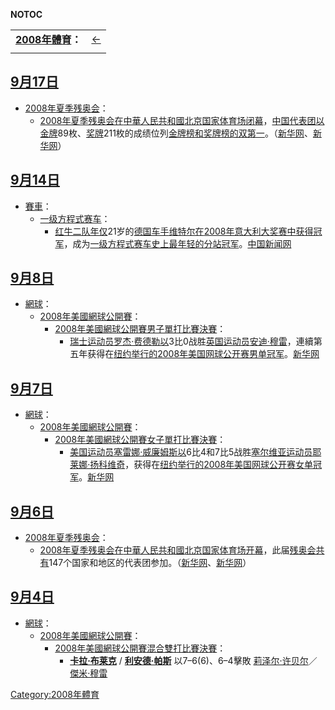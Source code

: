 <noinclude>__NOTOC__

|                                               |                                                                                                                                                                                                                                                                                                                                                                                                                                                                                                                                                 |
| --------------------------------------------- | :---------------------------------------------------------------------------------------------------------------------------------------------------------------------------------------------------------------------------------------------------------------------------------------------------------------------------------------------------------------------------------------------------------------------------------------------------------------------------------------------------------------------------------------------: |
| **[2008年體育](../Page/2008年體育.md "wikilink")：** | [←](../Page/2007年12月體育.md "wikilink") | [1月](../Page/2008年1月體育.md "wikilink") | [2月](../Page/2008年2月體育.md "wikilink") | [3月](../Page/2008年3月體育.md "wikilink") | [4月](../Page/2008年4月體育.md "wikilink") | [5月](../Page/2008年5月體育.md "wikilink") | [6月](../Page/2008年6月體育.md "wikilink") | [7月](../Page/2008年7月體育.md "wikilink") | [8月](../Page/2008年8月體育.md "wikilink") | 9月 | [10月](../Page/2008年10月體育.md "wikilink") | [11月](../Page/2008年11月體育.md "wikilink") | [12月](../Page/2008年12月體育.md "wikilink") | [→](../Page/2009年1月體育.md "wikilink") |
|                                               |                                                                                                                                                                                                                                                                                                                                                                                                                                                                                                                                                 |

</noinclude>

## [9月17日](../Page/9月17日.md "wikilink")

  - [2008年夏季残奥会](../Page/2008年夏季残奥会.md "wikilink")：
      - [2008年夏季残奥会在](../Page/2008年夏季残奥会.md "wikilink")[中華人民共和國](../Page/中華人民共和國.md "wikilink")[北京](../Page/北京.md "wikilink")[国家体育场闭幕](../Page/国家体育场.md "wikilink")，[中国代表团以](../Page/2008年夏季残奥会中国代表团.md "wikilink")[金牌](../Page/金牌.md "wikilink")89枚、[奖牌](../Page/奖牌.md "wikilink")211枚的成绩位列[金牌榜和奖牌榜的双第一](../Page/2008年夏季殘奧會獎牌榜.md "wikilink")。（[新华网](http://news.xinhuanet.com/olympics/2008-09/17/content_10056184.htm)、[新华网](http://news.xinhuanet.com/olympics/2008-09/17/content_10054684.htm)）

## [9月14日](../Page/9月14日.md "wikilink")

  - [賽車](../Page/賽車.md "wikilink")：
      - [一级方程式赛车](../Page/一级方程式赛车.md "wikilink")：
          - [红牛二队年仅](../Page/红牛二队.md "wikilink")21岁的[德国车手](../Page/德国.md "wikilink")[维特尔在](../Page/賽巴斯蒂安·維泰爾.md "wikilink")[2008年意大利大奖赛中获得冠军](../Page/2008年意大利大奖赛.md "wikilink")，成为[一级方程式赛车史上最年轻的分站冠军](../Page/一级方程式赛车.md "wikilink")。[中国新闻网](http://www.chinanews.com.cn/ty/qtfa/news/2008/09-15/1382057.shtml)

## [9月8日](../Page/9月8日.md "wikilink")

  - [網球](../Page/網球.md "wikilink")：
      - [2008年美國網球公開賽](../Page/2008年美國網球公開賽.md "wikilink")：
          - [2008年美國網球公開賽男子單打比賽決賽](../Page/2008年美國網球公開賽男子單打比賽.md "wikilink")：
              - [瑞士运动员](../Page/瑞士.md "wikilink")[罗杰·费德勒以](../Page/罗杰·费德勒.md "wikilink")3比0战胜[英国运动员](../Page/英国.md "wikilink")[安迪·穆雷](../Page/安迪·穆雷.md "wikilink")，連續第五年获得在[纽约举行的](../Page/纽约.md "wikilink")[2008年美国网球公开赛男单](../Page/2008年美国网球公开赛.md "wikilink")[冠军](../Page/冠军.md "wikilink")。[新华网](http://news.xinhuanet.com/sports/2008-09/09/content_9867441.htm)

## [9月7日](../Page/9月7日.md "wikilink")

  - [網球](../Page/網球.md "wikilink")：
      - [2008年美國網球公開賽](../Page/2008年美國網球公開賽.md "wikilink")：
          - [2008年美國網球公開賽女子單打比賽決賽](../Page/2008年美國網球公開賽女子單打比賽.md "wikilink")：
              - [美国运动员](../Page/美国.md "wikilink")[塞雷娜·威廉姆斯以](../Page/塞雷娜·威廉姆斯.md "wikilink")6比4和7比5战胜[塞尔维亚运动员](../Page/塞尔维亚.md "wikilink")[耶莱娜·扬科维奇](../Page/耶莱娜·扬科维奇.md "wikilink")，获得在[纽约举行的](../Page/纽约.md "wikilink")[2008年美国网球公开赛女单冠军](../Page/2008年美国网球公开赛.md "wikilink")。[新华网](http://news.xinhuanet.com/sports/2008-09/08/content_9849304.htm)

## [9月6日](../Page/9月6日.md "wikilink")

  - [2008年夏季残奥会](../Page/2008年夏季残奥会.md "wikilink")：
      - [2008年夏季残奥会在](../Page/2008年夏季残奥会.md "wikilink")[中華人民共和國](../Page/中華人民共和國.md "wikilink")[北京](../Page/北京.md "wikilink")[国家体育场开幕](../Page/国家体育场.md "wikilink")，此届[残奥会共有](../Page/残奥会.md "wikilink")147个国家和地区的代表团参加。（[新华网](http://news.xinhuanet.com/olympics/2008-09/06/content_9810767.htm)、[新华网](http://news.xinhuanet.com/olympics/2008-09/06/content_9810513.htm)）

## [9月4日](../Page/9月4日.md "wikilink")

  - [網球](../Page/網球.md "wikilink")：
      - [2008年美國網球公開賽](../Page/2008年美國網球公開賽.md "wikilink")：
          - [2008年美國網球公開賽混合雙打比賽決賽](../Page/2008年美國網球公開賽混合雙打比賽.md "wikilink")：
              - **[卡拉·布莱克](../Page/卡拉·布莱克.md "wikilink")** /
                **[利安德·帕斯](../Page/利安德·帕斯.md "wikilink")**
                以7–6(6)、6–4擊敗
                [莉泽尔·许贝尔](../Page/莉泽尔·许贝尔.md "wikilink")／
                [傑米·穆雷](../Page/傑米·穆雷.md "wikilink")

<noinclude> </noinclude>

[Category:2008年體育](https://zh.wikipedia.org/wiki/Category:2008年體育 "wikilink")